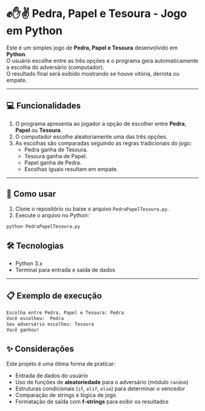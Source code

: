 # ✊✋✌ Pedra, Papel e Tesoura - Jogo em Python  

Este é um simples jogo de **Pedra, Papel e Tesoura** desenvolvido em **Python**.  
O usuário escolhe entre as três opções e o programa gera automaticamente a escolha do adversário (computador).  
O resultado final será exibido mostrando se houve vitória, derrota ou empate.  

---

## 💻 Funcionalidades
1. O programa apresenta ao jogador a opção de escolher entre **Pedra**, **Papel** ou **Tesoura**.  
2. O computador escolhe aleatoriamente uma das três opções.  
3. As escolhas são comparadas seguindo as regras tradicionais do jogo:  
   - Pedra ganha de Tesoura.  
   - Tesoura ganha de Papel.  
   - Papel ganha de Pedra.  
   - Escolhas iguais resultam em empate.  

---
## 🚀 Como usar

1. Clone o repositório ou baixe o arquivo `PedraPapelTesoura.py`.  
2. Execute o arquivo no Python:
```
python PedraPapelTesoura.py
```

## 🛠 Tecnologias

- Python 3.x
- Terminal para entrada e saída de dados

---

## 📋 Exemplo de execução
```bash
Escolha entre Pedra, Papel e Tesoura: Pedra
Você escolheu:  Pedra
Seu adversário escolheu: Tesoura
Você ganhou!
```
## ✨ Considerações

Este projeto é uma ótima forma de praticar:
- Entrada de dados do usuário
- Uso de funções de **aleatoriedade** para o adversário (módulo `random`)
- Estruturas condicionais (`if`, `elif`, `else`) para determinar o vencedor
- Comparação de strings e lógica de jogo
- Formatação de saída com **f-strings** para exibir os resultados
